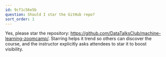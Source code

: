 ```yaml
---
id: 9cf1c56e5b
question: Should I star the GitHub repo?
sort_order: 1
---
```


Yes, please star the repository: https://github.com/DataTalksClub/machine-learning-zoomcamp/. Starring helps it trend so others can discover the course, and the instructor explicitly asks attendees to star it to boost visibility.